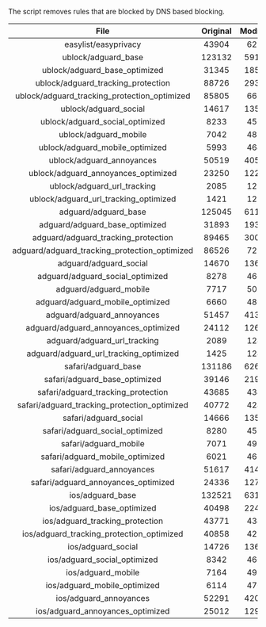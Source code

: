 The script removes rules that are blocked by DNS based blocking.


| File | Original | Modified |
|:----:|:-----:|:-----:|
| easylist/easyprivacy | 43904 | 6215 |
| ublock/adguard_base | 123132 | 59175 |
| ublock/adguard_base_optimized | 31345 | 18528 |
| ublock/adguard_tracking_protection | 88726 | 29326 |
| ublock/adguard_tracking_protection_optimized | 85805 | 6653 |
| ublock/adguard_social | 14617 | 13539 |
| ublock/adguard_social_optimized | 8233 | 4561 |
| ublock/adguard_mobile | 7042 | 4878 |
| ublock/adguard_mobile_optimized | 5993 | 4643 |
| ublock/adguard_annoyances | 50519 | 40503 |
| ublock/adguard_annoyances_optimized | 23250 | 12223 |
| ublock/adguard_url_tracking | 2085 | 1239 |
| ublock/adguard_url_tracking_optimized | 1421 | 1236 |
| adguard/adguard_base | 125045 | 61190 |
| adguard/adguard_base_optimized | 31893 | 19382 |
| adguard/adguard_tracking_protection | 89465 | 30011 |
| adguard/adguard_tracking_protection_optimized | 86526 | 7294 |
| adguard/adguard_social | 14670 | 13600 |
| adguard/adguard_social_optimized | 8278 | 4605 |
| adguard/adguard_mobile | 7717 | 5053 |
| adguard/adguard_mobile_optimized | 6660 | 4807 |
| adguard/adguard_annoyances | 51457 | 41364 |
| adguard/adguard_annoyances_optimized | 24112 | 12635 |
| adguard/adguard_url_tracking | 2089 | 1244 |
| adguard/adguard_url_tracking_optimized | 1425 | 1241 |
| safari/adguard_base | 131186 | 62619 |
| safari/adguard_base_optimized | 39146 | 21907 |
| safari/adguard_tracking_protection | 43685 | 4341 |
| safari/adguard_tracking_protection_optimized | 40772 | 4248 |
| safari/adguard_social | 14666 | 13590 |
| safari/adguard_social_optimized | 8280 | 4595 |
| safari/adguard_mobile | 7071 | 4914 |
| safari/adguard_mobile_optimized | 6021 | 4669 |
| safari/adguard_annoyances | 51617 | 41455 |
| safari/adguard_annoyances_optimized | 24336 | 12704 |
| ios/adguard_base | 132521 | 63136 |
| ios/adguard_base_optimized | 40498 | 22426 |
| ios/adguard_tracking_protection | 43771 | 4349 |
| ios/adguard_tracking_protection_optimized | 40858 | 4256 |
| ios/adguard_social | 14726 | 13622 |
| ios/adguard_social_optimized | 8342 | 4609 |
| ios/adguard_mobile | 7164 | 4955 |
| ios/adguard_mobile_optimized | 6114 | 4707 |
| ios/adguard_annoyances | 52291 | 42024 |
| ios/adguard_annoyances_optimized | 25012 | 12990 |